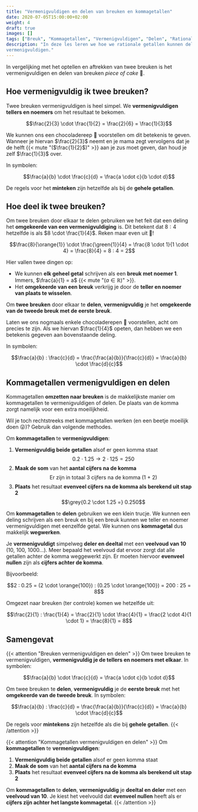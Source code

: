 ```yaml
---
title: "Vermenigvuldigen en delen van breuken en kommagetallen"
date: 2020-07-05T15:00:00+02:00
weight: 4
draft: true
images: []
tags: ["Breuk", "Kommagetallen", "Vermenigvuldigen", "Delen", "Rationale getallen", "Bewerkingen"]
description: "In deze les leren we hoe we rationale getallen kunnen delen en
vermenigvuldigen."
---
```

In vergelijking met het optellen en aftrekken van twee breuken is het vermenigvuldigen en delen van breuken *piece of cake* :cake:.

## Hoe vermenigvuldig ik twee breuken?
Twee breuken vermenigvuldigen is heel simpel. We **vermenigvuldigen tellers en noemers** om het resultaat te bekomen. 

$$\frac{2}{3} \cdot \frac{1}{2} = \frac{2}{6} = \frac{1}{3}$$

We kunnen ons een chocoladereep :chocolate_bar: voorstellen om dit betekenis te geven. Wanneer je hiervan $\frac{2}{3}$ neemt en je mama zegt vervolgens dat je de helft {{< mute "($\frac{1}{2}$)" >}} aan je zus moet geven, dan houd je zelf $\frac{1}{3}$ over.

In symbolen:

$$\frac{a}{b} \cdot \frac{c}{d} = \frac{a \cdot c}{b \cdot d}$$

De regels voor het **minteken** zijn hetzelfde als bij de **gehele getallen**.

## Hoe deel ik twee breuken?
Om twee breuken door elkaar te delen gebruiken we het feit dat een deling het **omgekeerde van een vermenigvuldiging** is. Dit betekent dat $8 : 4$ hetzelfde is als $8 \cdot \frac{1}{4}$. Reken maar even uit :rocket:!

$$\frac{8}{\orange{1}} \cdot \frac{\green{1}}{4} = \frac{8 \cdot 1}{1 \cdot 4} = \frac{8}{4} = 8 : 4 = 2$$

Hier vallen twee dingen op:
- We kunnen **elk geheel getal** schrijven als een **breuk met noemer 1**. Immers, $\frac{a}{1} = a$ {{< mute "($a \in \mathbb{R}$)" >}}.
- Het **omgekeerde van een breuk** verkrijg je door de **teller en noemer van plaats te wisselen**.

Om **twee breuken** door elkaar te **delen**, **vermenigvuldig** je het **omgekeerde van de tweede breuk met de eerste breuk**. 

Laten we ons nogmaals enkele chocoladerepen :chocolate_bar: voorstellen, acht om precies te zijn. Als we hiervan $\frac{1}{4}$ opeten, dan hebben we een betekenis gegeven aan bovenstaande deling.

In symbolen:

$$\frac{a}{b} : \frac{c}{d} = \frac{\frac{a}{b}}{\frac{c}{d}} = \frac{a}{b} \cdot \frac{d}{c}$$

## Kommagetallen vermenigvuldigen en delen
Kommagetallen **omzetten naar breuken** is de makkelijkste manier om kommagetallen te vermenigvuldigen of delen. De plaats van de komma zorgt namelijk voor een extra moeilijkheid. 

Wil je toch rechtstreeks met kommagetallen werken (en een beetje moeilijk doen :stuck_out_tongue_winking_eye:)? Gebruik dan volgende methodes.

Om **kommagetallen** te **vermenigvuldigen**:
1. **Vermenigvuldig beide getallen** alsof er geen komma staat
   $$0.2 \cdot 1.25 \rightarrow 2 \cdot 125 = 250$$
2. **Maak de som** van het **aantal cijfers na de komma**
   $$\text{Er zijn in totaal 3 cijfers na de komma (1 + 2)}$$
3. **Plaats** het resultaat **evenveel cijfers na de komma als berekend uit stap 2**
   $$\grey{0.2 \cdot 1.25 =} 0.250$$

Om **kommagetallen** te **delen** gebruiken we een klein trucje. We kunnen een deling schrijven als een breuk en bij een breuk kunnen we teller en noemer vermenigvuldigen met eenzelfde getal. We kunnen ons **kommagetal** dus makkelijk **wegwerken**.

Je **vermenigvuldigt** simpelweg **deler en deeltal** met een **veelvoud van 10** (10, 100, 1000...). Meer bepaald het veelvoud dat ervoor zorgt dat alle getallen achter de komma weggewerkt zijn. Er moeten hiervoor **evenveel nullen** zijn als **cijfers achter de komma**.

Bijvoorbeeld:

$$2 : 0.25 = (2 \cdot \orange{100}) : (0.25 \cdot \orange{100}) = 200 : 25 = 8$$

Omgezet naar breuken (ter controle) komen we hetzelfde uit:

$$\frac{2}{1} : \frac{1}{4} = \frac{2}{1} \cdot \frac{4}{1} = \frac{2 \cdot 4}{1 \cdot 1} = \frac{8}{1} = 8$$

## Samengevat
{{< attention "Breuken vermenigvuldigen en delen" >}}
Om twee breuken te vermenigvuldigen, **vermenigvuldig je de tellers en noemers met elkaar**.
In symbolen:

$$\frac{a}{b} \cdot \frac{c}{d} = \frac{a \cdot c}{b \cdot d}$$

Om twee breuken te **delen**, **vermenigvuldig** je de **eerste breuk** met het **omgekeerde van de tweede breuk**.
In symbolen:

$$\frac{a}{b} : \frac{c}{d} = \frac{\frac{a}{b}}{\frac{c}{d}} = \frac{a}{b} \cdot \frac{d}{c}$$

De regels voor **mintekens** zijn hetzelfde als die bij **gehele getallen**.
{{< /attention >}}

{{< attention "Kommagetallen vermenigvuldigen en delen" >}}
Om **kommagetallen** te **vermenigvuldigen**:
1. **Vermenigvuldig beide getallen** alsof er geen komma staat
2. **Maak de som** van het **aantal cijfers na de komma**
3. **Plaats** het resultaat **evenveel cijfers na de komma als berekend uit stap 2**

Om **kommagetallen** te **delen**, **vermenigvuldig** je **deeltal en deler** met een **veelvoud van 10**. Je kiest het veelvould dat **evenveel nullen** heeft als er **cijfers zijn achter het langste kommagetal**.
{{< /attention >}}